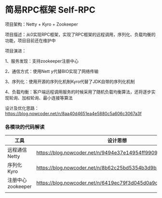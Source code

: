 # 简易RPC框架 Self-RPC

项目架构：Netty + Kyro + Zookeeper 

项目描述：从0实现RPC框架，实现了RPC框架的远程调用，序列化、负载均衡的功能，项目目前还在维护中 

项目演进： 

1、服务发现：支持zookeeper注册中心 

2、通信方式：使用Nett y代替BIO实现了网络传输 

3、序列化：使用开源的序列化机制Kyro代替了JDK自带的序列化机制 

4、负载均衡：客户端远程调用服务的时候采用了随机负载均衡算法，还将逐步实现轮询、加权轮询、最小连接等算法

设计及优化思路： https://blog.nowcoder.net/n/8aa40d4651ea4e5880c5a606c3067a3f



### 各模块的代码解读

| 工具              | 设计思想                                                     |
| ----------------- | ------------------------------------------------------------ |
| 远程通信Netty     | <https://blog.nowcoder.net/n/9494e37e14954ff9909eb0f06da580ac> |
| 序列化Kyro        | <https://blog.nowcoder.net/n/8b62c25bd5354b3d9b79ca10cda991ee> |
| 注册中心zookeeper | <https://blog.nowcoder.net/n/6419ec79f3d045d0a9d20edc83bdc097> |
|                   |                                                              |

